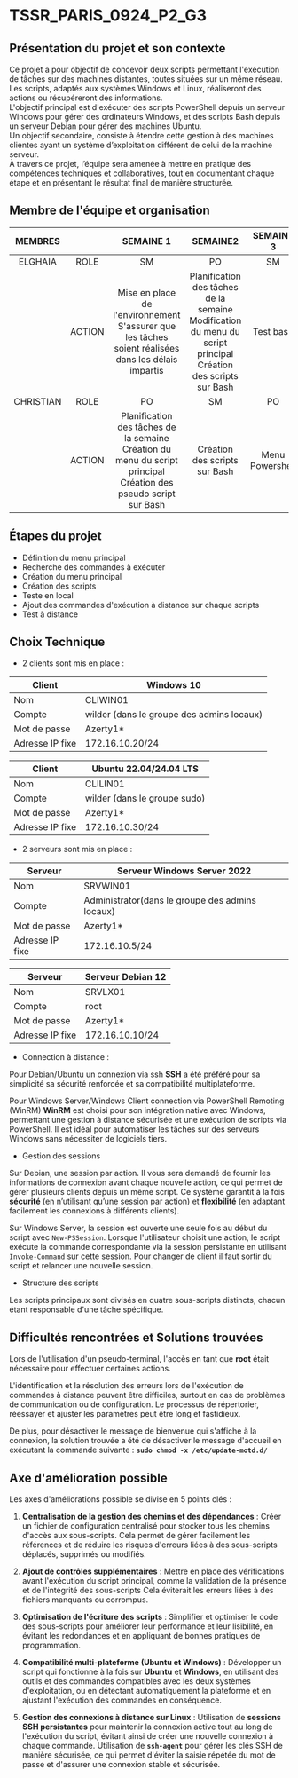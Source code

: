 # TSSR_PARIS_0924_P2_G3

## Présentation du projet et son contexte

Ce projet a pour objectif de concevoir deux scripts permettant l'exécution de tâches sur des machines distantes, toutes situées sur un même réseau. 
Les scripts, adaptés aux systèmes Windows et Linux, réaliseront des actions ou récupéreront des informations.<br>
L'objectif principal est d'exécuter des scripts PowerShell depuis un serveur Windows pour gérer des ordinateurs Windows, et des scripts Bash depuis un serveur Debian pour gérer des machines Ubuntu.<br>
Un objectif secondaire, consiste à étendre cette gestion à des machines clientes ayant un système d’exploitation différent de celui de la machine serveur.<br>
À travers ce projet, l’équipe sera amenée à mettre en pratique des compétences techniques et collaboratives, tout en documentant chaque étape et en présentant le résultat final de manière structurée.


## Membre de l'équipe et organisation

|  MEMBRES  |        |                                                         SEMAINE 1                                                         |                                                        SEMAINE2                                                         |    SEMAINE 3    |                       SEMAINE 4                        |     |
| :-------: | :----: | :-----------------------------------------------------------------------------------------------------------------------: | :---------------------------------------------------------------------------------------------------------------------: | :-------------: | :----------------------------------------------------: | --- |
|  ELGHAIA  |  ROLE  |                                                            SM                                                             |                                                           PO                                                            |       SM        |                           PO                           |     |
|           | ACTION |         Mise en place de l'environnement <br> S'assurer que les tâches soient réalisées dans les délais impartis          | Planification des tâches de la semaine <br> Modification du menu du script principal <br> Création des scripts sur Bash |    Test bash    | Finition des scrips Powershell et rédaction technique  |     |
| CHRISTIAN |  ROLE  |                                                            PO                                                             |                                                           SM                                                            |       PO        |                           SM                           |     |
|           | ACTION | Planification des tâches de la semaine <br> Création du menu du script principal <br> Création des pseudo script sur Bash |                                              Création des scripts sur Bash                                              | Menu Powershell | Finition des scripts Powershell et rédaction technique |     |


## Étapes du projet

* Définition du menu principal
* Recherche des commandes à exécuter
* Création du menu principal 
* Création des scripts
* Teste en local 
* Ajout des commandes d'exécution à distance sur chaque scripts 
* Test à distance

## Choix Technique

- 2 clients sont mis en place :

| Client          |Windows 10 |                                            
| --------------- | ---------------------- |                
| Nom             | CLIWIN01               |
| Compte          |  wilder (dans le groupe des admins locaux)|
| Mot de passe    | Azerty1*               |
| Adresse IP fixe | 172.16.10.20/24         |



| Client          | Ubuntu 22.04/24.04 LTS |
| --------------- | ---------------------- |
| Nom             | CLILIN01               |
| Compte          | wilder (dans le groupe sudo)|
| Mot de passe    | Azerty1*               |
| Adresse IP fixe | 172.16.10.30/24         |

 

- 2 serveurs sont mis en place :

| Serveur         | Serveur Windows Server 2022 |
| --------------- | ---------------------- |
| Nom             | SRVWIN01               |
| Compte          | Administrator(dans le groupe des admins locaux)|
| Mot de passe    | Azerty1*               |
| Adresse IP fixe | 172.16.10.5/24         |



| Serveur          | Serveur Debian 12  |
| --------------- | ---------------------- |
| Nom             | SRVLX01                |
| Compte          | root                   |
| Mot de passe    | Azerty1*               |
| Adresse IP fixe | 172.16.10.10/24        |


- Connection à distance : 

Pour Debian/Ubuntu un connexion via ssh 
**SSH** a été préféré pour sa simplicité sa sécurité renforcée et sa compatibilité multiplateforme.

Pour Windows Server/Windows Client connection via PowerShell Remoting (WinRM)
**WinRM** est choisi pour son intégration native avec Windows, permettant une gestion à distance sécurisée et une exécution de scripts via PowerShell. Il est idéal pour automatiser les tâches sur des serveurs Windows sans nécessiter de logiciels tiers.

- Gestion des sessions

Sur Debian, une session par action. Il vous sera demandé de fournir les informations de connexion avant chaque nouvelle action, ce qui permet de gérer plusieurs clients depuis un même script. Ce système garantit à la fois **sécurité** (en n’utilisant qu’une session par action) et **flexibilité** (en adaptant facilement les connexions à différents clients).

Sur Windows Server, la session est ouverte une seule fois au début du script avec `New-PSSession`. Lorsque l'utilisateur choisit une action, le script exécute la commande correspondante via la session persistante en utilisant `Invoke-Command` sur cette session.
Pour changer de client il faut sortir du script et relancer une nouvelle session.


- Structure des scripts 

Les scripts principaux sont divisés en quatre sous-scripts distincts, chacun étant responsable d'une tâche spécifique.


## Difficultés rencontrées et Solutions trouvées

Lors de l'utilisation d'un pseudo-terminal, l'accès en tant que **root** était nécessaire pour effectuer certaines actions.

L'identification et la résolution des erreurs lors de l'exécution de commandes à distance peuvent être difficiles, surtout en cas de problèmes de communication ou de configuration. Le processus de répertorier, réessayer et ajuster les paramètres peut être long et fastidieux.

De plus, pour désactiver le message de bienvenue qui s'affiche à la connexion, la solution trouvée a été de désactiver le message d'accueil en exécutant la commande suivante :  **`sudo chmod -x /etc/update-motd.d/`**


## Axe d'amélioration possible

Les axes d'améliorations possible se divise en 5 points clés : 

1. **Centralisation de la gestion des chemins et des dépendances** : Créer un fichier de configuration centralisé pour stocker tous les chemins d'accès aux sous-scripts. Cela permet de gérer facilement les références et de réduire les risques d'erreurs liées à des sous-scripts déplacés, supprimés ou modifiés.
    
2. **Ajout de contrôles supplémentaires** : Mettre en place des vérifications avant l'exécution du script principal, comme la validation de la présence et de l'intégrité des sous-scripts Cela éviterait les erreurs liées à des fichiers manquants ou corrompus.
    
3. **Optimisation de l'écriture des scripts** : Simplifier et optimiser le code des sous-scripts pour améliorer leur performance et leur lisibilité, en évitant les redondances et en appliquant de bonnes pratiques de programmation.
    
4. **Compatibilité multi-plateforme (Ubuntu et Windows)** : Développer un script qui fonctionne à la fois sur **Ubuntu** et **Windows**, en utilisant des outils et des commandes compatibles avec les deux systèmes d'exploitation, ou en détectant automatiquement la plateforme et en ajustant l'exécution des commandes en conséquence.
   
5. **Gestion des connexions à distance sur Linux** : Utilisation de **sessions SSH persistantes** pour maintenir la connexion active tout au long de l'exécution du script, évitant ainsi de créer une nouvelle connexion à chaque commande. Utilisation de **`ssh-agent`** pour gérer les clés SSH de manière sécurisée, ce qui permet d'éviter la saisie répétée du mot de passe et d'assurer une connexion stable et sécurisée.


   
